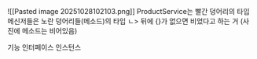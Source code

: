 ![[Pasted image 20251028102103.png]]
ProductService는 빨간 덩어리의 타입
메신저들은 노란 덩어리들(메소드)의 타입
ㄴ> 뒤에 {}가 없으면 비었다고 하는 거 (사진에 메소드는 비어있음)

기능 인터페이스 인스턴스
